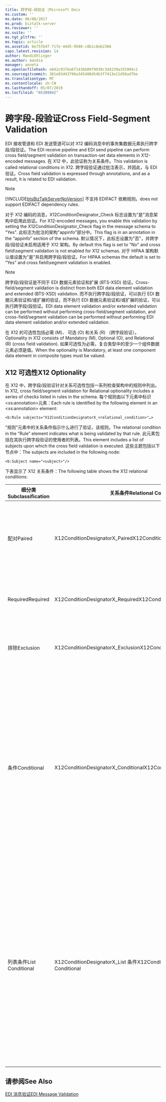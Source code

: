 ```yaml
---
title: 跨字段-段验证 |Microsoft Docs
ms.custom: ''
ms.date: 06/08/2017
ms.prod: biztalk-server
ms.reviewer: ''
ms.suite: ''
ms.tgt_pltfrm: ''
ms.topic: article
ms.assetid: 6e757b4f-71fe-44d5-9580-c8b1c8eb2366
caps.latest.revision: 14
author: MandiOhlinger
ms.author: mandia
manager: anneta
ms.openlocfilehash: e842c9376a6f143bb0979930c3d4239a355904c2
ms.sourcegitcommit: 381e83d43796a345488d54b3f7413e11d56ad7be
ms.translationtype: MT
ms.contentlocale: zh-CN
ms.lasthandoff: 05/07/2019
ms.locfileid: "65389842"
---
```

# <a name="cross-field-segment-validation"></a><span data-ttu-id="7ddd1-102">跨字段-段验证</span><span class="sxs-lookup"><span data-stu-id="7ddd1-102">Cross Field-Segment Validation</span></span>
<span data-ttu-id="7ddd1-103">EDI 接收管道和 EDI 发送管道可以对 X12 编码消息中的事务集数据元素执行跨字段/段验证。</span><span class="sxs-lookup"><span data-stu-id="7ddd1-103">The EDI receive pipeline and EDI send pipeline can perform cross field/segment validation on transaction-set data elements in X12-encoded messages.</span></span> <span data-ttu-id="7ddd1-104">在 X12 中，此验证称为关系条件。</span><span class="sxs-lookup"><span data-stu-id="7ddd1-104">This validation is called relational conditions in X12.</span></span> <span data-ttu-id="7ddd1-105">跨字段验证通过批注表示，并因此，与 EDI 验证。</span><span class="sxs-lookup"><span data-stu-id="7ddd1-105">Cross field validation is expressed through annotations, and as a result, it is related to EDI validation.</span></span>  
  
> [!NOTE]
>  [!INCLUDE[btsBizTalkServerNoVersion](../includes/btsbiztalkservernoversion-md.md)] <span data-ttu-id="7ddd1-106">不支持 EDIFACT 依赖规则。</span><span class="sxs-lookup"><span data-stu-id="7ddd1-106">does not support EDIFACT dependency rules.</span></span>  
  
 <span data-ttu-id="7ddd1-107">对于 X12 编码的消息，X12ConditionDesignator_Check 标志设置为"是"消息架构中启用此验证。</span><span class="sxs-lookup"><span data-stu-id="7ddd1-107">For X12-encoded messages, you enable this validation by setting the X12ConditionDesignator_Check flag in the message schema to "Yes".</span></span> <span data-ttu-id="7ddd1-108">此标志为批注的架构"appinfo"部分中。</span><span class="sxs-lookup"><span data-stu-id="7ddd1-108">This flag is in an annotation in the “appinfo” section of the schema.</span></span> <span data-ttu-id="7ddd1-109">默认情况下，此标志设置为"否"，并跨字段/段验证未启用适用于 X12 架构。</span><span class="sxs-lookup"><span data-stu-id="7ddd1-109">By default this flag is set to "No" and cross field\segment validation is not enabled for X12 schemas.</span></span> <span data-ttu-id="7ddd1-110">对于 HIPAA 架构默认值设置为"是"并启用跨字段/段验证。</span><span class="sxs-lookup"><span data-stu-id="7ddd1-110">For HIPAA schemas the default is set to “Yes” and cross field\segment validation is enabled.</span></span>  
  
> [!NOTE]
>  <span data-ttu-id="7ddd1-111">跨字段/段验证是不同于 EDI 数据元素验证和扩展 (BTS-XSD) 验证。</span><span class="sxs-lookup"><span data-stu-id="7ddd1-111">Cross-field/segment validation is distinct from both EDI data element validation and extended (BTS-XSD) validation.</span></span> <span data-ttu-id="7ddd1-112">而不执行跨字段/段验证，可以执行 EDI 数据元素验证和/或扩展的验证，而不执行 EDI 数据元素验证和/或扩展的验证，可以执行跨字段/段验证。</span><span class="sxs-lookup"><span data-stu-id="7ddd1-112">EDI data element validation and/or extended validation can be performed without performing cross-field/segment validation, and cross-field/segment validation can be performed without performing EDI data element validation and/or extended validation.</span></span>  
  
 <span data-ttu-id="7ddd1-113">在 X12 的可选性包括必需 (M)、 可选 (O) 和关系 (R) （跨字段验证）。</span><span class="sxs-lookup"><span data-stu-id="7ddd1-113">Optionality in X12 consists of Mandatory (M), Optional (O), and Relational (R) (cross field validation).</span></span> <span data-ttu-id="7ddd1-114">如果可选性为必需，复合类型中的至少一个组件数据元素必须是值。</span><span class="sxs-lookup"><span data-stu-id="7ddd1-114">When the optionality is Mandatory, at least one component data element in composite types must be valued.</span></span>  
  
## <a name="x12-optionality"></a><span data-ttu-id="7ddd1-115">X12 可选性</span><span class="sxs-lookup"><span data-stu-id="7ddd1-115">X12 Optionality</span></span>  
 <span data-ttu-id="7ddd1-116">在 X12 中，跨字段/段验证针对关系可选性包括一系列检查架构中的规则中列出。</span><span class="sxs-lookup"><span data-stu-id="7ddd1-116">In X12, cross field/segment validation for Relational optionality includes a series of checks listed in rules in the schema.</span></span> <span data-ttu-id="7ddd1-117">每个规则由以下元素中标识\<xs:annotation\>元素：</span><span class="sxs-lookup"><span data-stu-id="7ddd1-117">Each rule is identified by the following element in an \<xs:annotation\> element:</span></span>  
  
```  
<b:Rule subjects="X12ConditionDesignatorX_<relational_condition>"…>  
```  
  
 <span data-ttu-id="7ddd1-118">"规则"元素中的关系条件指示什么进行了验证，该规则。</span><span class="sxs-lookup"><span data-stu-id="7ddd1-118">The relational condition in the “Rule” element indicates what is being validated by that rule.</span></span> <span data-ttu-id="7ddd1-119">此元素包括在其执行跨字段验证的使用者的列表。</span><span class="sxs-lookup"><span data-stu-id="7ddd1-119">This element includes a list of subjects upon which the cross field validation is executed.</span></span> <span data-ttu-id="7ddd1-120">这些主题包括以下节点中：</span><span class="sxs-lookup"><span data-stu-id="7ddd1-120">The subjects are included in the following node:</span></span>  
  
```  
<b:Subject name="<subject>"/>  
```  
  
 <span data-ttu-id="7ddd1-121">下表显示了 X12 关系条件：</span><span class="sxs-lookup"><span data-stu-id="7ddd1-121">The following table shows the X12 relational conditions:</span></span>  
  
|<span data-ttu-id="7ddd1-122">细分类</span><span class="sxs-lookup"><span data-stu-id="7ddd1-122">Subclassification</span></span>|<span data-ttu-id="7ddd1-123">关系条件</span><span class="sxs-lookup"><span data-stu-id="7ddd1-123">Relational Condition</span></span>|<span data-ttu-id="7ddd1-124">Description</span><span class="sxs-lookup"><span data-stu-id="7ddd1-124">Description</span></span>|  
|-----------------------|--------------------------|-----------------|  
|<span data-ttu-id="7ddd1-125">配对</span><span class="sxs-lookup"><span data-stu-id="7ddd1-125">Paired</span></span>|<span data-ttu-id="7ddd1-126">X12ConditionDesignatorX_Paired</span><span class="sxs-lookup"><span data-stu-id="7ddd1-126">X12ConditionDesignatorX_Paired</span></span>|<span data-ttu-id="7ddd1-127">如果存在任何关系条件中指定的主题元素，则必须存在所有指定的主题元素。</span><span class="sxs-lookup"><span data-stu-id="7ddd1-127">If any of the subject elements specified in the relational condition is present, then all of the subject elements specified must be present.</span></span>|  
|<span data-ttu-id="7ddd1-128">Required</span><span class="sxs-lookup"><span data-stu-id="7ddd1-128">Required</span></span>|<span data-ttu-id="7ddd1-129">X12ConditionDesignatorX_Required</span><span class="sxs-lookup"><span data-stu-id="7ddd1-129">X12ConditionDesignatorX_Required</span></span>|<span data-ttu-id="7ddd1-130">至少一个在关系条件中指定的主题元素必须存在。</span><span class="sxs-lookup"><span data-stu-id="7ddd1-130">At least one of the subject elements specified in the relational condition must be present.</span></span>|  
|<span data-ttu-id="7ddd1-131">排除</span><span class="sxs-lookup"><span data-stu-id="7ddd1-131">Exclusion</span></span>|<span data-ttu-id="7ddd1-132">X12ConditionDesignatorX_Exclusion</span><span class="sxs-lookup"><span data-stu-id="7ddd1-132">X12ConditionDesignatorX_Exclusion</span></span>|<span data-ttu-id="7ddd1-133">不能超过一的关系条件中指定的主题元素可能会出现。</span><span class="sxs-lookup"><span data-stu-id="7ddd1-133">Not more than one of the subject elements specified in the relational condition may be present.</span></span>|  
|<span data-ttu-id="7ddd1-134">条件</span><span class="sxs-lookup"><span data-stu-id="7ddd1-134">Conditional</span></span>|<span data-ttu-id="7ddd1-135">X12ConditionDesignatorX_Conditional</span><span class="sxs-lookup"><span data-stu-id="7ddd1-135">X12ConditionDesignatorX_Conditional</span></span>|<span data-ttu-id="7ddd1-136">如果存在在关系条件中指定的第一个主题元素，则所有其他主题元素必须存在。</span><span class="sxs-lookup"><span data-stu-id="7ddd1-136">If the first subject element specified in the relational condition is present, then all other subject elements must be present.</span></span> <span data-ttu-id="7ddd1-137">未指定在条件中的第一个元素的元素的任意或全部可能出现不带要求的第一个元素必须存在。</span><span class="sxs-lookup"><span data-stu-id="7ddd1-137">Any or all of the elements not specified as the first element in the condition may appear without requiring that the first element be present.</span></span> <span data-ttu-id="7ddd1-138">在条件中元素的顺序不需要的数据段中的数据元素的顺序相同。</span><span class="sxs-lookup"><span data-stu-id="7ddd1-138">The order of the elements in the condition does not have to be the same as the order of the data elements in the data segments.</span></span>|  
|<span data-ttu-id="7ddd1-139">列表条件</span><span class="sxs-lookup"><span data-stu-id="7ddd1-139">List Conditional</span></span>|<span data-ttu-id="7ddd1-140">X12ConditionDesignatorX_List 条件</span><span class="sxs-lookup"><span data-stu-id="7ddd1-140">X12ConditionDesignatorX_List Conditional</span></span>|<span data-ttu-id="7ddd1-141">如果存在在关系条件中指定的第一个主题元素，则必须存在至少一个其他主题元素。</span><span class="sxs-lookup"><span data-stu-id="7ddd1-141">If the first subject element specified in the relational condition is present, then at least one of the remaining subject elements must be present.</span></span> <span data-ttu-id="7ddd1-142">未指定在条件中的第一个元素的元素的任意或全部可能出现不带要求的第一个元素必须存在。</span><span class="sxs-lookup"><span data-stu-id="7ddd1-142">Any or all of the elements not specified as the first element in the condition may appear without requiring that the first element be present.</span></span> <span data-ttu-id="7ddd1-143">在条件中元素的顺序不需要的数据段中的数据元素的顺序相同。</span><span class="sxs-lookup"><span data-stu-id="7ddd1-143">The order of the elements in the condition does not have to be the same as the order of the data elements in the data segments.</span></span>|  
  
## <a name="see-also"></a><span data-ttu-id="7ddd1-144">请参阅</span><span class="sxs-lookup"><span data-stu-id="7ddd1-144">See Also</span></span>  
 [<span data-ttu-id="7ddd1-145">EDI 消息验证</span><span class="sxs-lookup"><span data-stu-id="7ddd1-145">EDI Message Validation</span></span>](../core/edi-message-validation.md)